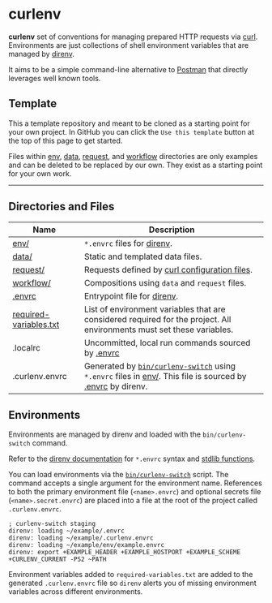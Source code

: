 # curlenv

**curlenv** set of conventions for managing prepared HTTP requests via [curl](https://curl.se).
Environments are just collections of shell environment variables that are managed by [direnv](https://direnv.net).

It aims to be a simple command-line alternative to [Postman](https://www.postman.com) that directly leverages well known tools.

## Template

This a template repository and meant to be cloned as a starting point for your own project. In GitHub you can click the
`Use this template` button at the top of this page to get started.

Files within [env](env), [data](data), [request](request), and [workflow](workflow) directories are only examples and
can be deleted to be replaced by our own. They exist as a starting point for your own work.

---

## Directories and Files

| Name              | Description                                                                           |
| ----------------       | -----------------------------------                                                   |
| [env/](env)             | `*.envrc` files for [direnv](https://direnv.net).                                     |
| [data/](data)           | Static and templated data files.                                                      |
| [request/](request)     | Requests defined by [curl configuration files](https://curl.se/docs/manpage.html#-K). |
| [workflow/](workflow) | Compositions using `data` and `request` files.                                        |
| [.envrc](.envrc) | Entrypoint file for [direnv](https://direnv.net). |
| [required-variables.txt](required-variables.txt) | List of environment variables that are considered required for the project. All environments must set these variables. |
| .localrc | Uncommitted, local run commands sourced by [.envrc](.envrc) |
| .curlenv.envrc | Generated by [`bin/curlenv-switch`](bin/curlenv-switch) using `*.envrc` files in [env/](env). This file is sourced by [.envrc](.envrc) by direnv. |

## Environments

Environments are managed by direnv and loaded with the `bin/curlenv-switch` command.

Refer to the [direnv documentation](https://direnv.net/man/direnv.1.html) for `*.envrc` syntax and [stdlib
functions](https://direnv.net/man/direnv-stdlib.1.html).

You can load environments via the [`bin/curlenv-switch`](bin/curlenv-switch) script. The command accepts a single argument for the environment name. References to both the primary environment file (`<name>.envrc`) and optional secrets file (`<name>.secret.envrc`) are placed into a file at the root of the project called `.curlenv.envrc`.

```
; curlenv-switch staging
direnv: loading ~/example/.envrc
direnv: loading ~/example/.curlenv.envrc
direnv: loading ~/example/env/example.envrc
direnv: export +EXAMPLE_HEADER +EXAMPLE_HOSTPORT +EXAMPLE_SCHEME +CURLENV_CURRENT -PS2 ~PATH
```

Environment variables added to `required-variables.txt` are added to the generated `.curlenv.envrc` file so `direnv`
alerts you of missing environment variables across different environments.
